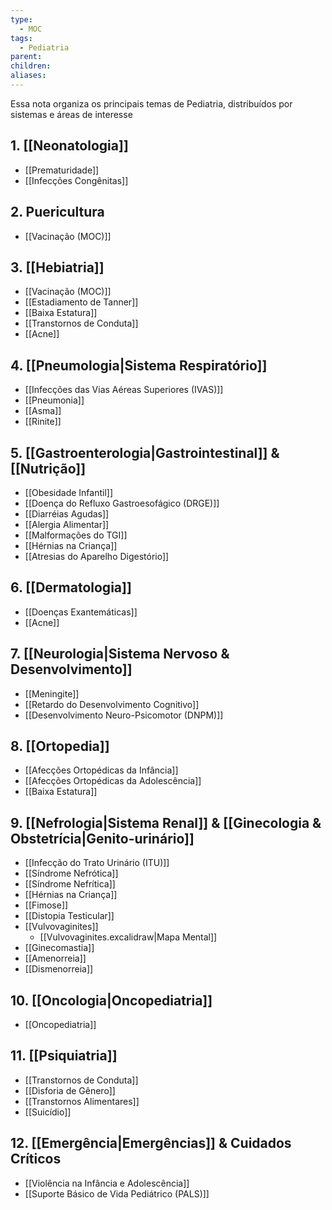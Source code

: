 ```yaml
---
type:
  - MOC
tags:
  - Pediatria
parent:
children:
aliases:
---
```

Essa nota organiza os principais temas de Pediatria, distribuídos por sistemas e áreas de interesse

## 1. [[Neonatologia]]
- [[Prematuridade]]
- [[Infecções Congênitas]]
## 2. Puericultura
- [[Vacinação (MOC)]]
## 3. [[Hebiatria]]
- [[Vacinação (MOC)]]
- [[Estadiamento de Tanner]]
- [[Baixa Estatura]]
- [[Transtornos de Conduta]]
- [[Acne]]
## 4. [[Pneumologia|Sistema Respiratório]]
- [[Infecções das Vias Aéreas Superiores (IVAS)]]
- [[Pneumonia]]
- [[Asma]]
- [[Rinite]]
## 5. [[Gastroenterologia|Gastrointestinal]] & [[Nutrição]]
- [[Obesidade Infantil]]
- [[Doença do Refluxo Gastroesofágico (DRGE)]]
- [[Diarréias Agudas]]
- [[Alergia Alimentar]]
- [[Malformações do TGI]]
- [[Hérnias na Criança]]
- [[Atresias do Aparelho Digestório]]
## 6. [[Dermatologia]]
- [[Doenças Exantemáticas]]
- [[Acne]]
## 7. [[Neurologia|Sistema Nervoso & Desenvolvimento]]
- [[Meningite]]
- [[Retardo do Desenvolvimento Cognitivo]]
- [[Desenvolvimento Neuro-Psicomotor (DNPM)]]
## 8. [[Ortopedia]]
- [[Afecções Ortopédicas da Infância]]
- [[Afecções Ortopédicas da Adolescência]]
- [[Baixa Estatura]]
## 9. [[Nefrologia|Sistema Renal]] & [[Ginecologia & Obstetrícia|Genito-urinário]] 
- [[Infecção do Trato Urinário (ITU)]]
- [[Síndrome Nefrótica]]
- [[Síndrome Nefrítica]] 
- [[Hérnias na Criança]]
- [[Fimose]]
- [[Distopia Testicular]]
- [[Vulvovaginites]] 
	- [[Vulvovaginites.excalidraw|Mapa Mental]]
- [[Ginecomastia]]
- [[Amenorreia]]
- [[Dismenorreia]]
## 10. [[Oncologia|Oncopediatria]]
- [[Oncopediatria]]
## 11. [[Psiquiatria]]
- [[Transtornos de Conduta]]
- [[Disforia de Gênero]]
- [[Transtornos Alimentares]]
- [[Suicídio]]
## 12. [[Emergência|Emergências]] & Cuidados Críticos
- [[Violência na Infância e Adolescência]]
- [[Suporte Básico de Vida Pediátrico (PALS)]]


